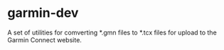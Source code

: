garmin-dev
==========

A set of utilities for comverting *.gmn files to *.tcx files for upload to the Garmin Connect website.
